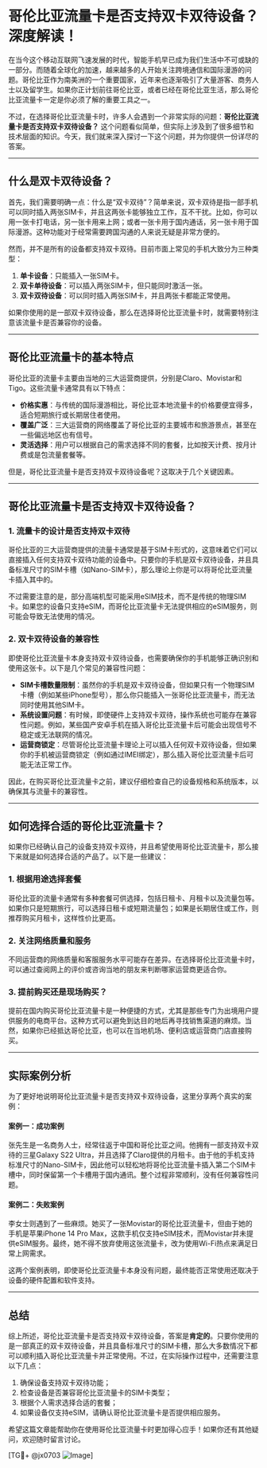 # 哥伦比亚流量卡是否支持双卡双待设备？深度解读！

在当今这个移动互联网飞速发展的时代，智能手机早已成为我们生活中不可或缺的一部分。而随着全球化的加速，越来越多的人开始关注跨境通信和国际漫游的问题。哥伦比亚作为南美洲的一个重要国家，近年来也逐渐吸引了大量游客、商务人士以及留学生。如果你正计划前往哥伦比亚，或者已经在哥伦比亚生活，那么哥伦比亚流量卡一定是你必须了解的重要工具之一。

不过，在选择哥伦比亚流量卡时，许多人会遇到一个非常实际的问题：**哥伦比亚流量卡是否支持双卡双待设备？** 这个问题看似简单，但实际上涉及到了很多细节和技术层面的知识。今天，我们就来深入探讨一下这个问题，并为你提供一份详尽的答案。

---

## 什么是双卡双待设备？

首先，我们需要明确一点：什么是“双卡双待”？简单来说，双卡双待是指一部手机可以同时插入两张SIM卡，并且这两张卡能够独立工作，互不干扰。比如，你可以用一张卡打电话，另一张卡用来上网；或者一张卡用于国内通话，另一张卡用于国际漫游。这种功能对于经常需要跨国沟通的人来说无疑是非常方便的。

然而，并不是所有的设备都支持双卡双待。目前市面上常见的手机大致分为三种类型：

1. **单卡设备**：只能插入一张SIM卡。
2. **双卡单待设备**：可以插入两张SIM卡，但只能同时激活一张。
3. **双卡双待设备**：可以同时插入两张SIM卡，并且两张卡都能正常使用。

如果你使用的是一部双卡双待设备，那么在选择哥伦比亚流量卡时，就需要特别注意该流量卡是否兼容你的设备。

---

## 哥伦比亚流量卡的基本特点

哥伦比亚的流量卡主要由当地的三大运营商提供，分别是Claro、Movistar和Tigo。这些流量卡通常具有以下特点：

- **价格实惠**：与传统的国际漫游相比，哥伦比亚本地流量卡的价格要便宜得多，适合短期旅行或长期居住者使用。
- **覆盖广泛**：三大运营商的网络覆盖了哥伦比亚的主要城市和旅游景点，甚至在一些偏远地区也有信号。
- **灵活选择**：用户可以根据自己的需求选择不同的套餐，比如按天计费、按月计费或是包流量套餐等。

但是，哥伦比亚流量卡是否支持双卡双待设备呢？这取决于几个关键因素。

---

## 哥伦比亚流量卡是否支持双卡双待设备？

### 1. 流量卡的设计是否支持双卡双待

哥伦比亚的三大运营商提供的流量卡通常是基于SIM卡形式的，这意味着它们可以直接插入任何支持双卡双待功能的设备中。只要你的手机是双卡双待设备，并且具备标准尺寸的SIM卡槽（如Nano-SIM卡），那么理论上你是可以将哥伦比亚流量卡插入其中的。

不过需要注意的是，部分高端机型可能采用eSIM技术，而不是传统的物理SIM卡。如果您的设备只支持eSIM，而哥伦比亚流量卡无法提供相应的eSIM服务，则可能会导致无法使用的情况。

### 2. 双卡双待设备的兼容性

即使哥伦比亚流量卡本身支持双卡双待设备，也需要确保你的手机能够正确识别和使用这张卡。以下是几个常见的兼容性问题：

- **SIM卡槽数量限制**：虽然你的手机是双卡双待设备，但如果只有一个物理SIM卡槽（例如某些iPhone型号），那么你只能插入一张哥伦比亚流量卡，而无法同时使用其他SIM卡。
- **系统设置问题**：有时候，即使硬件上支持双卡双待，操作系统也可能存在兼容性问题。例如，某些国产安卓手机在插入哥伦比亚流量卡后可能会出现信号不稳定或无法联网的情况。
- **运营商锁定**：尽管哥伦比亚流量卡理论上可以插入任何双卡双待设备，但如果你的手机被运营商锁定（例如通过IMEI绑定），那么插入哥伦比亚流量卡后可能无法正常工作。

因此，在购买哥伦比亚流量卡之前，建议仔细检查自己的设备规格和系统版本，以确保其与流量卡的兼容性。

---

## 如何选择合适的哥伦比亚流量卡？

如果你已经确认自己的设备支持双卡双待，并且希望使用哥伦比亚流量卡，那么接下来就是如何选择合适的产品了。以下是一些建议：

### 1. 根据用途选择套餐

哥伦比亚的流量卡通常有多种套餐可供选择，包括日租卡、月租卡以及流量包等。如果你只是短期旅行，可以选择日租卡或短期流量包；如果是长期居住或工作，则推荐购买月租卡，这样性价比更高。

### 2. 关注网络质量和服务

不同运营商的网络质量和客服服务水平可能存在差异。在选择哥伦比亚流量卡时，可以通过查阅网上的评价或咨询当地的朋友来判断哪家运营商更适合你。

### 3. 提前购买还是现场购买？

提前在国内购买哥伦比亚流量卡是一种便捷的方式，尤其是那些专门为出境用户提供服务的电商平台。这种方式可以避免到达目的地后再寻找销售渠道的麻烦。当然，如果你已经抵达哥伦比亚，也可以在当地机场、便利店或运营商门店直接购买。

---

## 实际案例分析

为了更好地说明哥伦比亚流量卡是否支持双卡双待设备，这里分享两个真实的案例：

#### 案例一：成功案例
张先生是一名商务人士，经常往返于中国和哥伦比亚之间。他拥有一部支持双卡双待的三星Galaxy S22 Ultra，并且选择了Claro提供的月租卡。由于他的手机支持标准尺寸的Nano-SIM卡，因此他可以轻松地将哥伦比亚流量卡插入第二个SIM卡槽中，同时保留第一个卡槽用于国内通讯。整个过程非常顺利，没有任何兼容性问题。

#### 案例二：失败案例
李女士则遇到了一些麻烦。她买了一张Movistar的哥伦比亚流量卡，但由于她的手机是苹果iPhone 14 Pro Max，这款手机仅支持eSIM技术，而Movistar并未提供eSIM服务。最终，她不得不放弃使用这张流量卡，改为使用Wi-Fi热点来满足日常上网需求。

这两个案例表明，即使哥伦比亚流量卡本身没有问题，最终能否正常使用还取决于设备的硬件配置和软件支持。

---

## 总结

综上所述，哥伦比亚流量卡是否支持双卡双待设备，答案是**肯定的**。只要你使用的是一部真正的双卡双待设备，并且具备标准尺寸的SIM卡槽，那么大多数情况下都可以顺利插入哥伦比亚流量卡并正常使用。不过，在实际操作过程中，还需要注意以下几点：

1. 确保设备支持双卡双待功能；
2. 检查设备是否兼容哥伦比亚流量卡的SIM卡类型；
3. 根据个人需求选择合适的套餐；
4. 如果设备仅支持eSIM，请确认哥伦比亚流量卡是否提供相应服务。

希望这篇文章能帮助你在使用哥伦比亚流量卡时更加得心应手！如果你还有其他疑问，欢迎随时留言讨论。

[TG💪+ @jx0703 ![Image](https://github.com/user-attachments/assets/dbca1d08-cadb-493c-b0ec-ad6f7a83f270)]